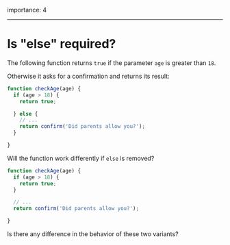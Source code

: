 importance: 4

---

# Is "else" required?

The following function returns `true` if the parameter `age` is greater than `18`.

Otherwise it asks for a confirmation and returns its result:

```js
function checkAge(age) {
  if (age > 18) {
    return true;

  } else {
    // ...
    return confirm('Did parents allow you?');
  }

}
```

Will the function work differently if `else` is removed?

```js
function checkAge(age) {
  if (age > 18) {
    return true;
  }

  // ...
  return confirm('Did parents allow you?');

}
```

Is there any difference in the behavior of these two variants?
